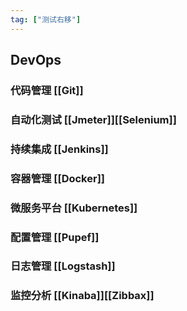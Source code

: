```yaml
---
tag: ["测试右移"]
---
```

## DevOps
### 代码管理 [[Git]]
### 自动化测试 [[Jmeter]][[Selenium]]
### 持续集成 [[Jenkins]] 
### 容器管理 [[Docker]]
### 微服务平台 [[Kubernetes]]
### 配置管理 [[Pupef]]
### 日志管理 [[Logstash]]
### 监控分析 [[Kinaba]][[Zibbax]]